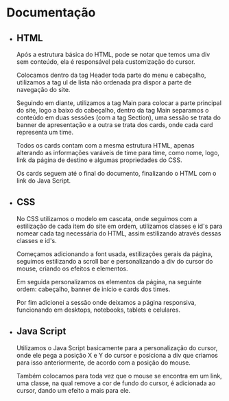 # __Documentação__

* ## HTML
    Após a estrutura básica do HTML, pode se notar que temos uma div sem conteúdo, ela é responsável pela customização do cursor.

    Colocamos dentro da tag Header toda parte do menu e cabeçalho, utilizamos a tag ul de lista não ordenada pra dispor a parte de navegação do site.
  
    Seguindo em diante, utilizamos a tag Main para colocar a parte principal do site, logo a baixo do cabeçalho, dentro da tag Main separamos o conteúdo em duas sessões (com a tag Section),
    uma sessão se trata do banner de apresentação e a outra se trata dos cards, onde cada card representa um time.

    Todos os cards contam com a mesma estrutura HTML, apenas alterando as informações varáveis de time para time, como nome, logo, link da página de destino e algumas propriedades do CSS.

    Os cards seguem até o final do documento, finalizando o HTML com o link do Java Script.

* ## CSS
    No CSS utilizamos o modelo em cascata, onde seguimos com a estilização de cada item do site em ordem, utilizamos classes e id's para nomear cada tag necessária do HTML, assim estilizando
    através dessas classes e id's.

    Começamos adicionando a font usada, estilizações gerais da página, seguimos estilizando a scroll bar e personalizando a div do cursor do mouse, criando os efeitos e elementos.

    Em seguida personalizamos os elementos da página, na seguinte ordem: cabeçalho, banner de início e cards dos times.

    Por fim adicionei a sessão onde deixamos a página responsiva, funcionando em desktops, notebooks, tablets e celulares.

* ## Java Script
    Utilizamos o Java Script basicamente para a personalização do cursor, onde ele pega a posição X e Y do cursor e posiciona a div que criamos para isso anteriormente, de acordo com a posição do mouse.

    Também colocamos para toda vez que o mouse se encontra em um link, uma classe, na qual remove a cor de fundo do cursor, é adicionada ao cursor, dando um efeito a mais para ele.



